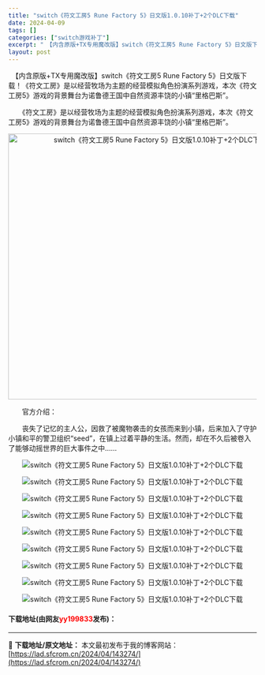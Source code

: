 ```yaml
---
title: "switch《符文工房5 Rune Factory 5》日文版1.0.10补丁+2个DLC下载"
date: 2024-04-09
tags: []
categories: ["switch游戏补丁"]
excerpt: "　【内含原版+TX专用魔改版】switch《符文工房5 Rune Factory 5》日文版下载！《符文工房》是以经营牧场为主题的经营模拟角色扮演系列游戏，本次《符文工房5》游戏的背景舞台为诺鲁德王国中自然资源丰饶的小镇&ldquo;里格巴斯&rdquo;。 　　《符文工房》是以经营牧场为主题的经营&hellip;"
layout: post
---
```


 <p>　【内含原版+TX专用魔改版】switch《符文工房5 Rune Factory 5》日文版下载！《符文工房》是以经营牧场为主题的经营模拟角色扮演系列游戏，本次《符文工房5》游戏的背景舞台为诺鲁德王国中自然资源丰饶的小镇&ldquo;里格巴斯&rdquo;。</p> <p>　　《符文工房》是以经营牧场为主题的经营模拟角色扮演系列游戏，本次《符文工房5》游戏的背景舞台为诺鲁德王国中自然资源丰饶的小镇&ldquo;里格巴斯&rdquo;。</p> <p align="center"><img src="https://lad.sfcrom.cn/wp-content/uploads/2024/04/20240409_6615362e7db26.jpg" style="width: 600px; height: 539px;" alt="switch《符文工房5 Rune Factory 5》日文版1.0.10补丁+2个DLC下载" /></p> <p>　　官方介绍：</p> <p>　　丧失了记忆的主人公，因救了被魔物袭击的女孩而来到小镇，后来加入了守护小镇和平的警卫组织&ldquo;seed&rdquo;，在镇上过着平静的生活。然而，却在不久后被卷入了能够动摇世界的巨大事件之中&hellip;&hellip;</p> <p align="center"><img border="0" src="https://lad.sfcrom.cn/wp-content/uploads/2024/04/20240409_6615362f03861.jpg" alt="switch《符文工房5 Rune Factory 5》日文版1.0.10补丁+2个DLC下载" /></p> <p align="center"><img border="0" src="https://lad.sfcrom.cn/wp-content/uploads/2024/04/20240409_6615362f72feb.jpg" alt="switch《符文工房5 Rune Factory 5》日文版1.0.10补丁+2个DLC下载" /></p> <p align="center"><img border="0" src="https://lad.sfcrom.cn/wp-content/uploads/2024/04/20240409_6615362fe1664.jpg" alt="switch《符文工房5 Rune Factory 5》日文版1.0.10补丁+2个DLC下载" /></p> <p align="center"><img border="0" src="https://lad.sfcrom.cn/wp-content/uploads/2024/04/20240409_661536305c140.jpg" alt="switch《符文工房5 Rune Factory 5》日文版1.0.10补丁+2个DLC下载" /></p> <p align="center"><img border="0" src="https://lad.sfcrom.cn/wp-content/uploads/2024/04/20240409_66153630c8028.jpg" alt="switch《符文工房5 Rune Factory 5》日文版1.0.10补丁+2个DLC下载" /></p> <p align="center"><img border="0" src="https://lad.sfcrom.cn/wp-content/uploads/2024/04/20240409_6615363154dae.jpg" alt="switch《符文工房5 Rune Factory 5》日文版1.0.10补丁+2个DLC下载" /></p> <p align="center"><img border="0" src="https://lad.sfcrom.cn/wp-content/uploads/2024/04/20240409_66153631db8d5.jpg" alt="switch《符文工房5 Rune Factory 5》日文版1.0.10补丁+2个DLC下载" /></p> <p align="center"><img border="0" src="https://lad.sfcrom.cn/wp-content/uploads/2024/04/20240409_661536326ca9f.jpg" alt="switch《符文工房5 Rune Factory 5》日文版1.0.10补丁+2个DLC下载" /></p> <p align="center"><img border="0" src="https://lad.sfcrom.cn/wp-content/uploads/2024/04/20240409_66153632da62d.jpg" alt="switch《符文工房5 Rune Factory 5》日文版1.0.10补丁+2个DLC下载" /></p> <p><h4>下载地址(由网友<font color="red">yy199833</font>发布)：</h4></p> 

---
📖 **下载地址/原文地址：** 本文最初发布于我的博客网站：[https://lad.sfcrom.cn/2024/04/143274/](https://lad.sfcrom.cn/2024/04/143274/)
